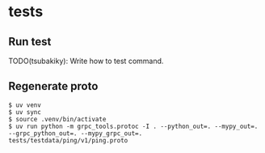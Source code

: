 # tests

## Run test

TODO(tsubakiky): Write how to test command.

## Regenerate proto

```console
$ uv venv
$ uv sync
$ source .venv/bin/activate
$ uv run python -m grpc_tools.protoc -I . --python_out=. --mypy_out=. --grpc_python_out=. --mypy_grpc_out=. tests/testdata/ping/v1/ping.proto
```
